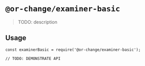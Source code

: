 # `@or-change/examiner-basic`

> TODO: description

## Usage

```
const examinerBasic = require('@or-change/examiner-basic');

// TODO: DEMONSTRATE API
```
